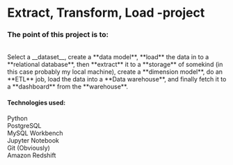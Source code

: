# Extract, Transform, Load -project  

### The point of this project is to: 
<br>
Select a __dataset__, create a **data model**, **load** the data in to a **relational database**,
then **extract** it to a **storage** of somekind (in this case probably my local machine), create a **dimension model**,
do an **ETL** job, load the data into a **Data warehouse**, and finally fetch it to a **dashboard** from the **warehouse**.
<br>

#### **Technologies used**: 
Python <br>
PostgreSQL <br>
MySQL Workbench <br>
Jupyter Notebook <br>
Git (Obviously) <br>
Amazon Redshift <br>
